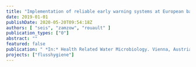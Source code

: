```yaml
---
title: "Implementation of reliable early warning systems at European bathing waters using multivariate Bayesian regression modelling"
date: 2019-01-01
publishDate: 2020-05-20T09:54:18Z
authors: [ "seis", "zamzow", "rouault" ]
publication_types: ["0"]
abstract: ""
featured: false
publication: " *In:* Health Related Water Microbiology. Vienna, Austria"
projects: ["flusshygiene"]
---
```


